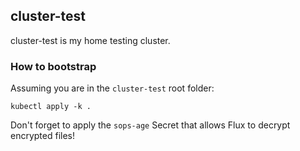 ## cluster-test

cluster-test is my home testing cluster.

### How to bootstrap

Assuming you are in the `cluster-test` root folder:

```console
kubectl apply -k .
```

Don't forget to apply the `sops-age` Secret that allows Flux to decrypt encrypted files!
